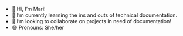 - 👋 Hi, I’m Mari!
- 🌱 I’m currently learning the ins and outs of technical documentation.
- 💞️ I’m looking to collaborate on projects in need of documentation!
- 😄 Pronouns: She/her
